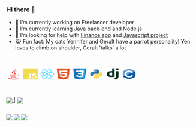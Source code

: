### Hi there 👋

- 🔭 I’m currently working on Freelancer developer
- 🌱 I’m currently learning Java back-end and Node.js
- 🤔 I’m looking for help with [Finance app](https://github.com/brunadalmagro/Finance_PyStackWeek.git) and [Javascript project](https://github.com/brunadalmagro/app-de-videos-curtos.git)
- 😹 Fun fact: My cats Yennifer and Geralt have a parrot personality! Yen loves to climb on shoulder, Geralt 'talks' a lot

##

<div>
  <div style="display: inline_block"><br>
  <img align="center" alt="Java" height="30" width="40" 
src="https://raw.githubusercontent.com/devicons/devicon/master/icons/java/java-plain.svg">
    <img align="center" alt="Js" height="30" width="40" src="https://raw.githubusercontent.com/devicons/devicon/master/icons/javascript/javascript-plain.svg">
  <img align="center" alt="React" height="30" width="40" src="https://raw.githubusercontent.com/devicons/devicon/master/icons/react/react-original.svg">
  <img align="center" alt="HTML" height="30" width="40" src="https://raw.githubusercontent.com/devicons/devicon/master/icons/html5/html5-original.svg">
  <img align="center" alt="CSS" height="30" width="40" src="https://raw.githubusercontent.com/devicons/devicon/master/icons/css3/css3-original.svg">
  <img align="center" alt="Python" height="30" width="40" src="https://raw.githubusercontent.com/devicons/devicon/master/icons/python/python-original.svg">
    <img align="center" alt="Django" height="30" width="40" src="https://raw.githubusercontent.com/devicons/devicon/master/icons/django/django-plain.svg">
  <img align="center" alt="cpp" height="30" width="40" src="https://raw.githubusercontent.com/devicons/devicon/master/icons/c/c-original.svg">
</div>
  
##

<!-- Você pode estilizar os stats da sua conta dessa forma 👇 -->
<div style="display: inline_block"><br>
  <a href="https://github.com/brunadalmagro/github-readme-stats">
    <img align="center" src="https://github-readme-stats.vercel.app/api?username=brunadalmagro&show_icons=true&theme=radical&count_private=true&hide_border=true" />
  </a>
  |
  <a href="https://github.com/brunadalmagro/github-readme-stats">
    <img align="center" src="https://github-readme-stats.vercel.app/api/top-langs/?username=brunadalmagro&layout=compact&theme=radical&hide_border=true" />
  </a>
</div>

##
  
<div>
  <a href="(https://www.instagram.com/eu.sou0ptmus.prime/)" target="_blank"><img src="https://img.shields.io/badge/-Instagram-%23E4405F?style=for-the-badge&logo=instagram&logoColor=white" target="_blank"></a>
  <a href="(https://www.linkedin.com/in/bruna-dalmagro/)" target="_blank"><img src="https://img.shields.io/badge/-LinkedIn-%230077B5?style=for-the-badge&logo=linkedin&logoColor=white" target="_blank"></a> 
  <a href="(https://replit.com/@BRUNA-DALMAGROD)" target="_blank"><img src="https://img.shields.io/badge/-Replit-%230077B5?style=for-the-badge&logo=replit&logoColor=orange" target="_blank"></a> 
  
</div>
